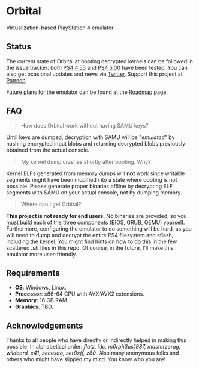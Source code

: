 Orbital
=======

Virtualization-based PlayStation 4 emulator.

## Status

The current state of Orbital at booting decrypted kernels can be followed in the issue tracker: both [PS4 4.55](https://github.com/AlexAltea/orbital/issues/3) and [PS4 5.00](https://github.com/AlexAltea/orbital/issues/4) have been tested. You can also get ocasional updates and news via [Twitter](https://twitter.com/AlexAltea). Support this project at [Patreon](https://www.patreon.com/AlexAltea).

Future plans for the emulator can be found at the [Roadmap](https://github.com/AlexAltea/orbital/wiki/Roadmap) page.

## FAQ

> How does Orbital work without having SAMU keys?

Until keys are dumped, decryption with SAMU will be "_emulated_" by hashing encrypted input blobs and returning decrypted blobs previously obtained from the actual console.

> My kernel dump crashes shortly after booting. Why?

Kernel ELFs generated from memory dumps will **not** work since writable segments might have been modified into a state where booting is not possible. Please generate proper binaries offline by decrypting ELF segments with SAMU on your actual console, not by dumping memory.

> Where can I get Orbital?

**This project is not ready for end users.** No binaries are provided, so you must build each of the three components (BIOS, GRUB, QEMU) yourself. Furthermore, configuring the emulator to do something will be hard, as you will need to dump and decrypt the entire PS4 filesystem and sflash, including the kernel. You might find hints on how to do this in the few scattered _.sh_ files in this repo. Of course, in the future, I'll make this emulator more user-friendly.


## Requirements

* __OS__: Windows, Linux.
* __Processor__: x86-64 CPU with AVX/AVX2 extensions.
* __Memory__: 16 GB RAM.
* __Graphics__: TBD.

## Acknowledgements

Thanks to all people who have directly or indirectly helped in making this possible. In alphabetical order: *flatz, idc, m0rph3us1987, masterzorag, wildcard, x41, zecoxao, zer0xff, z80*. Also many anonymous folks and others who might have slipped my mind. You know who you are!
